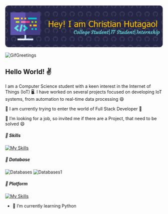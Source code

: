


![ChristianHutagaol](img/Banner.png)

![GifGreetings](https://tenor.com/view/anime-greetings-cute-gif-14655909.gif)

## Hello World! ✌️

I am a Computer Science student with a keen interest in the Internet of Things (IoT) 🖥️. I have worked on several projects focused on developing IoT systems, from automation to real-time data processing 😄

🔭 I am currently trying to enter the world of Full Stack Developer 🤔

📡 I’m looking for a job, so invited me if there are a Project, that need to be solved 😄 

##### 🌱 Skills
[![My Skills](https://skillicons.dev/icons?i=python,c,js,html,css)](https://skillicons.dev)

##### 💾 Database
![Databases](https://img.shields.io/badge/InfluxDB-22ADF6?style=for-the-badge&logo=InfluxDB&logoColor=white) ![Databases1](https://img.shields.io/badge/phpmyadmin-6C78AF?style=for-the-badge&logo=phpmyadmin&logoColor=white)

##### 💽 Platform
[![My Skills](https://skillicons.dev/icons?i=vscode,arduino,pycharm)](https://skillicons.dev)



<!-- ##### 🐈‍⬛ Github Stats
![Anurag's GitHub stats](https://github-readme-stats.vercel.app/api?username=anuraghazra&theme=blue-green_icons=true) -->


<!--
**ChristianHutagaol/ChristianHutagaol** is a ✨ _special_ ✨ repository because its `README.md` (this file) appears on your GitHub profile.

Here are some ideas to get you started:

- 🔭 I’m currently working on ...
- 🌱 I’m currently learning ...
- 👯 I’m looking to collaborate on ...
- 🤔 I’m looking for help with ...
- 💬 Ask me about ...
- 📫 How to reach me: ...
- 😄 Pronouns: ...
- ⚡ Fun fact: ...
-->
- 🌱 I’m currently learning Python

